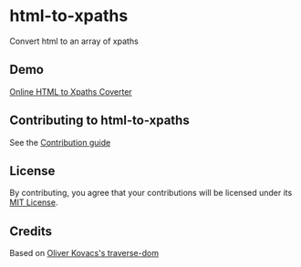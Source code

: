 # html-to-xpaths

Convert html to an array of xpaths

## Demo

[Online HTML to Xpaths Coverter](https://yasithlokuge.github.io/apps/html-to-xpaths)

## Contributing to html-to-xpaths

See the [Contribution guide](CONTRIBUTING.md)

## License

By contributing, you agree that your contributions will be licensed
under its [MIT License](LICENSE).

## Credits
Based on [Oliver Kovacs's traverse-dom](https://github.com/gawkermedia/traverse-dom)
